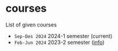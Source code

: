 # courses
List of given courses

+ `Sep-Des 2024` 2024-1 semester (current)
+ `Feb-Jun 2024` 2023-2 semester ([info](2023-2/README.md))
